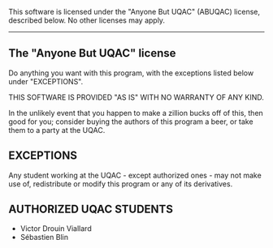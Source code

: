 This software is licensed under the "Anyone But UQAC"
(ABUQAC) license, described below. No other licenses may apply.

--------------------------------------------
The "Anyone But UQAC" license
--------------------------------------------

Do anything you want with this program, with the exceptions listed
below under "EXCEPTIONS".

THIS SOFTWARE IS PROVIDED "AS IS" WITH NO WARRANTY OF ANY KIND.

In the unlikely event that you happen to make a zillion bucks off of
this, then good for you; consider buying the authors of this program a beer,
or take them to a party at the UQAC.


EXCEPTIONS
----------

Any student working at the UQAC - except authorized ones - may not make use
of, redistribute or modify this program or any of its derivatives.


AUTHORIZED UQAC STUDENTS
------------------------

- Victor Drouin Viallard
- Sébastien Blin
